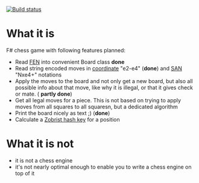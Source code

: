 [![Build status](https://ci.appveyor.com/api/projects/status/20euy0r0xxsp19fx?svg=true)](https://ci.appveyor.com/project/marhoily/chesskitfs)

# What it is
F# chess game with following features planned:
 * Read [FEN](http://en.wikipedia.org/wiki/Forsyth%E2%80%93Edwards_Notation) into convenient Board class **done**
 * Read string encoded moves in [coordinate](http://en.wikipedia.org/wiki/Chess_notation) "e2-e4" (**done**) and [SAN](http://en.wikipedia.org/wiki/Algebraic_notation_(chess)) "Nxe4+" notations
 * Apply the moves to the board and not only get a new board, but also all possible info about that move, like why it is illegal, or that it gives check or mate. ( **partly done**)
 * Get all legal moves for a piece. This is not based on trying to apply moves from all squares to all squaresn, but a dedicated algorithm
 * Print the board nicely as text ;) (**done**)
 * Calculate a [Zobrist hash key](http://en.wikipedia.org/wiki/Zobrist_hashing) for a position
 
# What it is not 
 * it is not a chess engine
 * it's not nearly optimal enough to enable you to write a chess engine on top of it
